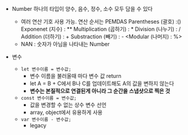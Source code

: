  - Number 하나의 타입이 양수, 음수, 정수, 소수 모두 담을 수 있다
	- 여러 연산 기호 사용 가능. 연산 순서는 PEMDAS
		  Parentheses (괄호) :()
		  Exponenet (지수) : **
		  Multiplication (곱하기) : *
		  Division (나누기) : /
		  Addition (더하기) : +
		  Substraction (빼기) : -
		  <Modular (나머지) : %>
	- NAN : 숫자가 아님을 나타내는 Number 

- 변수
	- `let 변수이름 = 변수값;`
		- 변수 이름을 불러올때 마다 변수 값 return
		- let A = B + C에서 B나 C를 업데이트해도 A의 값을 변하지 않는다
		- **변수는 본질적으로 연결된게 아니라 그 순간을 스냅샷으로 찍은 것**
	- `const 변수이름 = 변수값;`
		- 값을 변경할 수 없는 상수 변수 선언
		- array, object에서 유용하게 사용
	- `var 변수이름 - 변수값;`
		- legacy